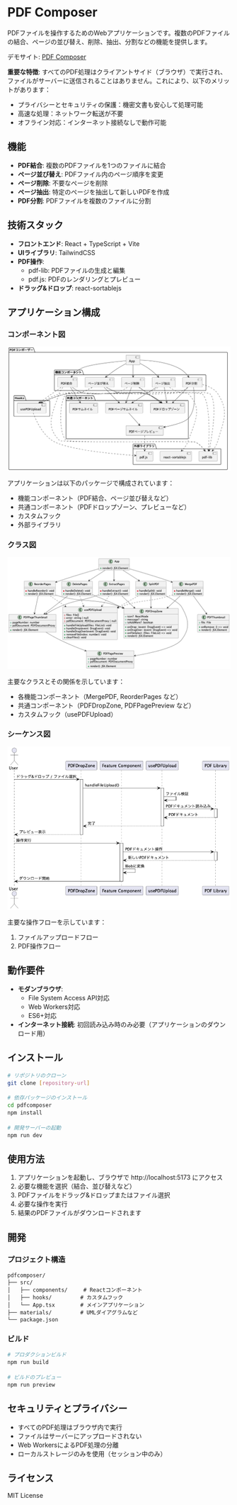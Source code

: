 # PDF Composer

PDFファイルを操作するためのWebアプリケーションです。複数のPDFファイルの結合、ページの並び替え、削除、抽出、分割などの機能を提供します。

デモサイト: [PDF Composer](https://pdfcomposer.vercel.app)

**重要な特徴**: すべてのPDF処理はクライアントサイド（ブラウザ）で実行され、ファイルがサーバーに送信されることはありません。これにより、以下のメリットがあります：
- プライバシーとセキュリティの保護：機密文書も安心して処理可能
- 高速な処理：ネットワーク転送が不要
- オフライン対応：インターネット接続なしで動作可能

## 機能

- **PDF結合**: 複数のPDFファイルを1つのファイルに結合
- **ページ並び替え**: PDFファイル内のページ順序を変更
- **ページ削除**: 不要なページを削除
- **ページ抽出**: 特定のページを抽出して新しいPDFを作成
- **PDF分割**: PDFファイルを複数のファイルに分割

## 技術スタック

- **フロントエンド**: React + TypeScript + Vite
- **UIライブラリ**: TailwindCSS
- **PDF操作**: 
  - pdf-lib: PDFファイルの生成と編集
  - pdf.js: PDFのレンダリングとプレビュー
- **ドラッグ&ドロップ**: react-sortablejs

## アプリケーション構成

### コンポーネント図
![Component Diagram](./materials/component_diagram.png)

アプリケーションは以下のパッケージで構成されています：
- 機能コンポーネント（PDF結合、ページ並び替えなど）
- 共通コンポーネント（PDFドロップゾーン、プレビューなど）
- カスタムフック
- 外部ライブラリ

### クラス図
![Class Diagram](./materials/class_diagram.png)

主要なクラスとその関係を示しています：
- 各機能コンポーネント（MergePDF, ReorderPages など）
- 共通コンポーネント（PDFDropZone, PDFPagePreview など）
- カスタムフック（usePDFUpload）

### シーケンス図
![Sequence Diagram](./materials/sequence_diagram.png)

主要な操作フローを示しています：
1. ファイルアップロードフロー
2. PDF操作フロー

## 動作要件

- **モダンブラウザ**:
  - File System Access API対応
  - Web Workers対応
  - ES6+対応
- **インターネット接続**: 初回読み込み時のみ必要（アプリケーションのダウンロード用）

## インストール

```bash
# リポジトリのクローン
git clone [repository-url]

# 依存パッケージのインストール
cd pdfcomposer
npm install

# 開発サーバーの起動
npm run dev
```

## 使用方法

1. アプリケーションを起動し、ブラウザで http://localhost:5173 にアクセス
2. 必要な機能を選択（結合、並び替えなど）
3. PDFファイルをドラッグ&ドロップまたはファイル選択
4. 必要な操作を実行
5. 結果のPDFファイルがダウンロードされます

## 開発

### プロジェクト構造

```
pdfcomposer/
├── src/
│   ├── components/     # Reactコンポーネント
│   ├── hooks/         # カスタムフック
│   └── App.tsx        # メインアプリケーション
├── materials/         # UMLダイアグラムなど
└── package.json
```

### ビルド

```bash
# プロダクションビルド
npm run build

# ビルドのプレビュー
npm run preview
```

## セキュリティとプライバシー

- すべてのPDF処理はブラウザ内で実行
- ファイルはサーバーにアップロードされない
- Web WorkersによるPDF処理の分離
- ローカルストレージのみを使用（セッション中のみ）

## ライセンス

MIT License
